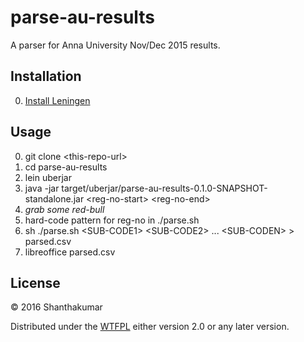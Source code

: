 # parse-au-results

A parser for Anna University Nov/Dec 2015 results.

## Installation

0. [Install Leningen](http://leiningen.org/)

## Usage

0. git clone \<this-repo-url\>
1. cd parse-au-results
3. lein uberjar
4. java -jar target/uberjar/parse-au-results-0.1.0-SNAPSHOT-standalone.jar \<reg-no-start\> \<reg-no-end\>
5. *grab some red-bull*
6. hard-code pattern for reg-no in ./parse.sh
7. sh ./parse.sh \<SUB-CODE1\> \<SUB-CODE2\> ... \<SUB-CODEN\> \> parsed.csv
8. libreoffice parsed.csv

## License

© 2016 Shanthakumar

Distributed under the [WTFPL](http://www.wtfpl.net/txt/copying/)
either version 2.0 or any later version.
